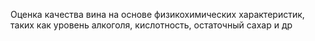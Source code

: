 Оценка качества вина на основе физикохимических характеристик, таких как уровень алкоголя,
кислотность, остаточный сахар и др
